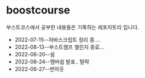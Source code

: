 # boostcourse

부스트코스에서 공부한 내용들은 기록하는 레포지토리 입니다.

* 2022-07-15--자바스크립트 정리 중....
* 2022-08-13--부스트캠프 챌린지 종료...
* 2022-08-20--쉼
* 2022-08-24--멤버쉽 발표.. 탈락
* 2022-08-27--번아웃